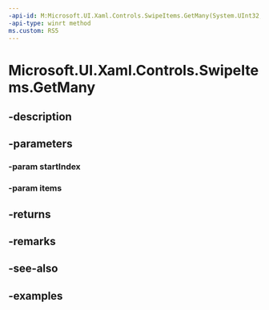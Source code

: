 ```yaml
---
-api-id: M:Microsoft.UI.Xaml.Controls.SwipeItems.GetMany(System.UInt32,Microsoft.UI.Xaml.Controls.SwipeItem[])
-api-type: winrt method
ms.custom: RS5
---
```


<!-- Method syntax.
public uint SwipeItems.GetMany(UInt32 startIndex, SwipeItem[] items)
-->

# Microsoft.UI.Xaml.Controls.SwipeItems.GetMany

## -description

## -parameters
### -param startIndex

### -param items

## -returns

## -remarks

## -see-also

## -examples

